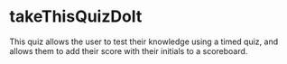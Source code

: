 # takeThisQuizDoIt
This quiz allows the user to test their knowledge using a timed quiz, and allows them to add their score with their initials to a scoreboard.
